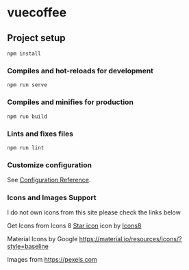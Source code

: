 # vuecoffee

## Project setup
```
npm install
```

### Compiles and hot-reloads for development
```
npm run serve
```

### Compiles and minifies for production
```
npm run build
```

### Lints and fixes files
```
npm run lint
```

### Customize configuration
See [Configuration Reference](https://cli.vuejs.org/config/).

### Icons and Images Support

I do not own icons from this site please check the links below

Get Icons from Icons 8 
<a target="_blank" href="https://icons8.com/icons/set/star">Star icon</a> icon by <a target="_blank" href="https://icons8.com">Icons8</a>

Material Icons by Google
https://material.io/resources/icons/?style=baseline

Images from 
https://pexels.com